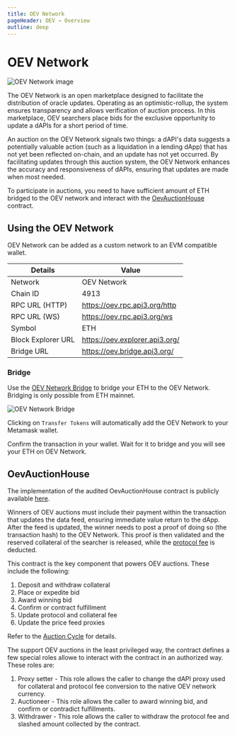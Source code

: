 ```yaml
---
title: OEV Network
pageHeader: OEV → Overview
outline: deep
---
```


<PageHeader/>

# OEV Network

![OEV Network image](/oev/overview/assets/oev-network.png)

The OEV Network is an open marketplace designed to facilitate the distribution
of oracle updates. Operating as an optimistic-rollup, the system ensures
transparency and allows verification of auction process. In this marketplace,
OEV searchers place bids for the exclusive opportunity to update a dAPIs for a
short period of time.

An auction on the OEV Network signals two things: a dAPI's data suggests a
potentially valuable action (such as a liquidation in a lending dApp) that has
not yet been reflected on-chain, and an update has not yet occurred. By
facilitating updates through this auction system, the OEV Network enhances the
accuracy and responsiveness of dAPIs, ensuring that updates are made when most
needed.

To participate in auctions, you need to have sufficient amount of ETH bridged to
the OEV network and interact with the [OevAuctionHouse](#oevauctionhouse)
contract.

## Using the OEV Network

OEV Network can be added as a custom network to an EVM compatible wallet.

| Details            | Value                          |
| ------------------ | ------------------------------ |
| Network            | OEV Network                    |
| Chain ID           | 4913                           |
| RPC URL (HTTP)     | https://oev.rpc.api3.org/http  |
| RPC URL (WS)       | https://oev.rpc.api3.org/ws    |
| Symbol             | ETH                            |
| Block Explorer URL | https://oev.explorer.api3.org/ |
| Bridge URL         | https://oev.bridge.api3.org/   |

### Bridge

Use the [OEV Network Bridge](https://oev.bridge.api3.org/) to bridge your ETH to
the OEV Network. Bridging is only possible from ETH mainnet.

![OEV Network Bridge](/oev/overview/assets/oev-bridge.png)

Clicking on `Transfer Tokens` will automatically add the OEV Network to your
Metamask wallet.

Confirm the transaction in your wallet. Wait for it to bridge and you will see
your ETH on OEV Network.

## OevAuctionHouse

The implementation of the audited OevAuctionHouse contract is publicly available
[here](https://github.com/api3dao/contracts/blob/main/contracts/api3-server-v1/OevAuctionHouse.sol).

Winners of OEV auctions must include their payment within the transaction that
updates the data feed, ensuring immediate value return to the dApp. After the
feed is updated, the winner needs to post a proof of doing so (the transaction
hash) to the OEV Network. This proof is then validated and the reserved
collateral of the searcher is released, while the
[protocol fee](/oev/searchers/collateral-protocol-fee) is deducted.

This contract is the key component that powers OEV auctions. These include the
following:

1. Deposit and withdraw collateral
2. Place or expedite bid
3. Award winning bid
4. Confirm or contract fulfillment
5. Update protocol and collateral fee
6. Update the price feed proxies

Refer to the [Auction Cycle](/oev/overview/auction-cycle) for details.

The support OEV auctions in the least privileged way, the contract defines a few
special roles allowe to interact with the contract in an authorized way. These
roles are:

1. Proxy setter - This role allows the caller to change the dAPI proxy used for
   collateral and protocol fee conversion to the native OEV network currency.
2. Auctioneer - This role allows the caller to award winning bid, and confirm or
   contradict fulfillments.
3. Withdrawer - This role allows the caller to withdraw the protocol fee and
   slashed amount collected by the contract.
